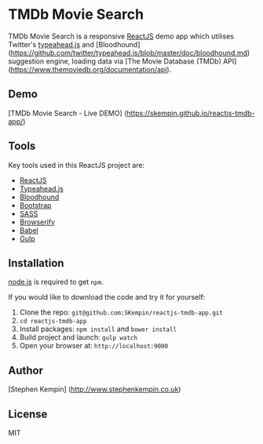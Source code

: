 # TMDb Movie Search

TMDb Movie Search is a responsive [ReactJS](http://facebook.github.io/react/index.html) demo app which utilises Twitter's [typeahead.js](https://twitter.github.io/typeahead.js/) and [Bloodhound] (https://github.com/twitter/typeahead.js/blob/master/doc/bloodhound.md) suggestion engine, loading data via [The Movie Database (TMDb) API] (https://www.themoviedb.org/documentation/api).

## Demo
[TMDb Movie Search - Live DEMO] (https://skempin.github.io/reactjs-tmdb-app/)

## Tools
Key tools used in this ReactJS project are:

* [ReactJS](http://facebook.github.io/react/index.html)
* [Typeahead.js](https://twitter.github.io/typeahead.js/)
* [Bloodhound](https://github.com/twitter/typeahead.js/blob/master/doc/bloodhound.md)
* [Bootstrap](http://getbootstrap.com/)
* [SASS](http://sass-lang.com/)
* [Browserify](http://browserify.org/)
* [Babel](https://babeljs.io/)
* [Gulp](http://gulpjs.com/)

## Installation
[node.js](http://nodejs.org/download/) is required to get ``npm``.

If you would like to download the code and try it for yourself:

1. Clone the repo: `git@github.com:SKempin/reactjs-tmdb-app.git`
2. `cd reactjs-tmdb-app`
2. Install packages: `npm install` and `bower install`
3. Build project and launch: `gulp watch`
4. Open your browser at: `http://localhost:9000`

## Author
[Stephen Kempin] (http://www.stephenkempin.co.uk)

## License
MIT
